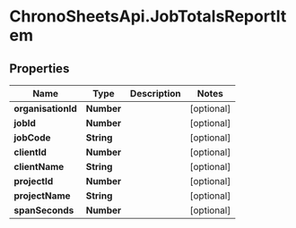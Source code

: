 # ChronoSheetsApi.JobTotalsReportItem

## Properties

Name | Type | Description | Notes
------------ | ------------- | ------------- | -------------
**organisationId** | **Number** |  | [optional] 
**jobId** | **Number** |  | [optional] 
**jobCode** | **String** |  | [optional] 
**clientId** | **Number** |  | [optional] 
**clientName** | **String** |  | [optional] 
**projectId** | **Number** |  | [optional] 
**projectName** | **String** |  | [optional] 
**spanSeconds** | **Number** |  | [optional] 


